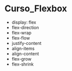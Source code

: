 # Curso_Flexbox
 * display: flex
 * flex-direction
 * flex-wrap
 * flex-flow
 * justify-content
 * align-items
 * align-content
 * flex-grow
 * flex-shrink

 
 
